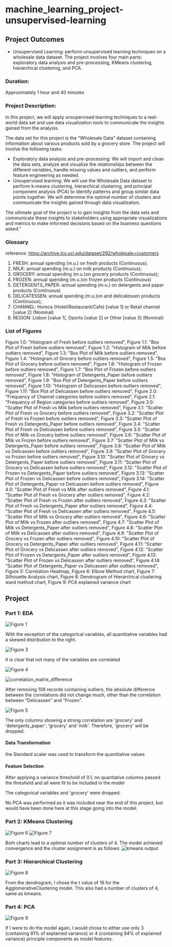 # machine_learning_project-unsupervised-learning

## Project Outcomes
- Unsupervised Learning: perform unsupervised learning techniques on a wholesale data dataset. The project involves four main parts: exploratory data analysis and pre-processing, KMeans clustering, hierarchical clustering, and PCA.
### Duration:
Approximately 1 hour and 40 minutes
### Project Description:
In this project, we will apply unsupervised learning techniques to a real-world data set and use data visualization tools to communicate the insights gained from the analysis.

The data set for this project is the "Wholesale Data" dataset containing information about various products sold by a grocery store.
The project will involve the following tasks:

-	Exploratory data analysis and pre-processing: We will import and clean the data sets, analyze and visualize the relationships between the different variables, handle missing values and outliers, and perform feature engineering as needed.
-	Unsupervised learning: We will use the Wholesale Data dataset to perform k-means clustering, hierarchical clustering, and principal component analysis (PCA) to identify patterns and group similar data points together. We will determine the optimal number of clusters and communicate the insights gained through data visualization.

The ultimate goal of the project is to gain insights from the data sets and communicate these insights to stakeholders using appropriate visualizations and metrics to make informed decisions based on the business questions asked."

### Glossary
reference: https://archive.ics.uci.edu/dataset/292/wholesale+customers
1)	FRESH: annual spending (m.u.) on fresh products (Continuous);
2)	MILK: annual spending (m.u.) on milk products (Continuous);
3)	GROCERY: annual spending (m.u.)on grocery products (Continuous);
4)	FROZEN: annual spending (m.u.)on frozen products (Continuous)
5)	DETERGENTS_PAPER: annual spending (m.u.) on detergents and paper products (Continuous) 
6)	DELICATESSEN: annual spending (m.u.)on and delicatessen products (Continuous); 
7)	CHANNEL: Horeca (Hotel/Restaurant/Cafe) [value 1] or Retail channel [value 2] (Nominal)
8)	REGION: Lisbon [value 1], Oporto [value 2] or Other [value 3] (Nominal)

### List of Figures
Figure 1.0: "Histogram of Fresh before outliers removed",
Figure 1.1: "Box Plot of Fresh before outliers removed",
Figure 1.2: "Histogram of Milk before outliers removed",
Figure 1.3: "Box Plot of Milk before outliers removed",
Figure 1.4: "Histogram of Grocery before outliers removed",
Figure 1.5: "Box Plot of Grocery before outliers removed",
Figure 1.6: "Histogram of Frozen before outliers removed",
Figure 1.7: "Box Plot of Frozen before outliers removed",
Figure 1.8: "Histogram of Detergents_Paper before outliers removed",
Figure 1.9: "Box Plot of Detergents_Paper before outliers removed",
Figure 1.10: "Histogram of Delicassen before outliers removed",
Figure 1.11: "Box Plot of Delicassen before outliers removed",
Figure 2.0: "Frequency of Channel categories before outliers removed",
Figure 2.1: "Frequency of Region categories before outliers removed",
Figure 3.0: "Scatter Plot of Fresh vs Milk before outliers removed",
Figure 3.1: "Scatter Plot of Fresh vs Grocery before outliers removed",
Figure 3.2: "Scatter Plot of Fresh vs Frozen before outliers removed",
Figure 3.3: "Scatter Plot of Fresh vs Detergents_Paper before outliers removed",
Figure 3.4: "Scatter Plot of Fresh vs Delicassen before outliers removed",
Figure 3.5: "Scatter Plot of Milk vs Grocery before outliers removed",
Figure 3.6: "Scatter Plot of Milk vs Frozen before outliers removed",
Figure 3.7: "Scatter Plot of Milk vs Detergents_Paper before outliers removed",
Figure 3.8: "Scatter Plot of Milk vs Delicassen before outliers removed",
Figure 3.9: "Scatter Plot of Grocery vs Frozen before outliers removed",
Figure 3.10: "Scatter Plot of Grocery vs Detergents_Paper before outliers removed",
Figure 3.11: "Scatter Plot of Grocery vs Delicassen before outliers removed",
Figure 3.12: "Scatter Plot of Frozen vs Detergents_Paper before outliers removed",
Figure 3.13: "Scatter Plot of Frozen vs Delicassen before outliers removed",
Figure 3.14: "Scatter Plot of Detergents_Paper vs Delicassen before outliers removed",
Figure 4.0: "Scatter Plot of Fresh vs Milk after outliers removed",
Figure 4.1: "Scatter Plot of Fresh vs Grocery after outliers removed",
Figure 4.2: "Scatter Plot of Fresh vs Frozen after outliers removed",
Figure 4.3: "Scatter Plot of Fresh vs Detergents_Paper after outliers removed",
Figure 4.4: "Scatter Plot of Fresh vs Delicassen after outliers removed",
Figure 4.5: "Scatter Plot of Milk vs Grocery after outliers removed",
Figure 4.6: "Scatter Plot of Milk vs Frozen after outliers removed",
Figure 4.7: "Scatter Plot of Milk vs Detergents_Paper after outliers removed",
Figure 4.8: "Scatter Plot of Milk vs Delicassen after outliers removed",
Figure 4.9: "Scatter Plot of Grocery vs Frozen after outliers removed",
Figure 4.10: "Scatter Plot of Grocery vs Detergents_Paper after outliers removed",
Figure 4.11: "Scatter Plot of Grocery vs Delicassen after outliers removed",
Figure 4.12: "Scatter Plot of Frozen vs Detergents_Paper after outliers removed",
Figure 4.13: "Scatter Plot of Frozen vs Delicassen after outliers removed",
Figure 4.14: "Scatter Plot of Detergents_Paper vs Delicassen after outliers removed",
Figure 5: Correlation Heatmap,
Figure 6: Elbow Method chart,
Figure 7: Silhouette Analysis chart,
Figure 8: Dendrogram of Hierarchical clustering ward method chart,
Figure 9: PCA explained variance chart

## Project

### Part 1: EDA
![Figure 1](visualizations\figure_1_histograms_boxplots_of_quantitative_variables_before_outliers_removed.png)

With the exception of the categorical variables, all quantitative variables had a skewed distribution to the right.


![Figure 3](visualizations\figure_3_scatter_plots_of_column_pairs_before_outliers_removed.png)

It is clear that not many of the variables are correlated


![Figure 4](visualizations\figure_4_scatter_plots_of_column_pairs_after_outliers_removed.png)

![correlation_matrix_difference](images\correlation_diff.png)

After removing 108 records containing outliers, the absolute difference between the correlations did not change much, other than the correlation between "Delicassen" and "Frozen".


![Figure 5](visualizations\figure_5_correlation_heatmap.png)

The only columns showing a strong correlation are 'grocery' and 'detergents_paper'; 'grocery' and 'milk'. Therefore, 'grocery' will be dropped.


#### Data Transformation

the Standard scaler was used to transform the quantitative values


#### Feature Selection

After applying a variance threshold of 0.1, no quantiative columns passed the threshold and all were fit to be included in the model

The categorical variables and 'grocery' were dropped.

No PCA was performed as it was included near the end of this project, but would have been done here at this stage going into the model.


### Part 2: KMeans Clustering
![Figure 6](visualizations\figure_6_elbow_method_chart.png)
![Figure 7](visualizations\figure_7_silhouette_analysis_chart.png)

Both charts lead to a optimal number of clusters of 4.  The model achieved convergence and the cluster assignment is as follows:
![kmeans output](images\kmeans.png)

### Part 3: Hierarchical Clustering
![Figure 8](visualizations\figure_8_dendrogram_of_Hierarchical_clustering_ward_method_chart.png)

From the dendrogram, I chose the t value of 16 for the AgglomerativeClustering model.  This also had a number of clusters of 4, same as kmeans.


### Part 4: PCA
![Figure 9](visualizations\Figure_9__PCA_explained_variance_chart.png)

If I were to do the model again, I would chose to either use only 3 (containing 81% of explained variance) or 4 (containing 94% of explained variance) principle components as model features.


